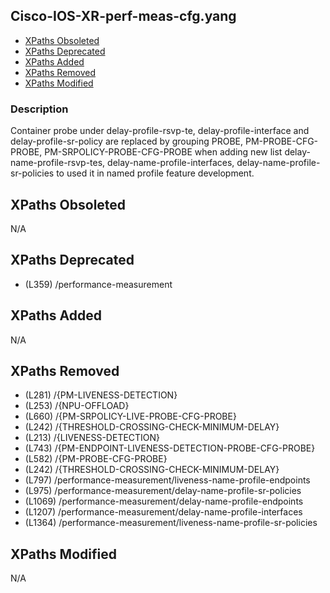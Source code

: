## Cisco-IOS-XR-perf-meas-cfg.yang

- [XPaths Obsoleted](#xpaths-obsoleted)
- [XPaths Deprecated](#xpaths-deprecated)
- [XPaths Added](#xpaths-added)
- [XPaths Removed](#xpaths-removed)
- [XPaths Modified](#xpaths-modified)

### Description

Container probe under delay-profile-rsvp-te, delay-profile-interface and delay-profile-sr-policy are replaced by grouping PROBE, PM-PROBE-CFG-PROBE, PM-SRPOLICY-PROBE-CFG-PROBE when adding new list delay-name-profile-rsvp-tes, delay-name-profile-interfaces, delay-name-profile-sr-policies to used it in named profile feature development.

## XPaths Obsoleted

N/A

## XPaths Deprecated

- (L359)	/performance-measurement

## XPaths Added

N/A

## XPaths Removed

- (L281)	/{PM-LIVENESS-DETECTION}
- (L253)	/{NPU-OFFLOAD}
- (L660)	/{PM-SRPOLICY-LIVE-PROBE-CFG-PROBE}
- (L242)	/{THRESHOLD-CROSSING-CHECK-MINIMUM-DELAY}
- (L213)	/{LIVENESS-DETECTION}
- (L743)	/{PM-ENDPOINT-LIVENESS-DETECTION-PROBE-CFG-PROBE}
- (L582)	/{PM-PROBE-CFG-PROBE}
- (L242)	/{THRESHOLD-CROSSING-CHECK-MINIMUM-DELAY}
- (L797)	/performance-measurement/liveness-name-profile-endpoints
- (L975)	/performance-measurement/delay-name-profile-sr-policies
- (L1069)	/performance-measurement/delay-name-profile-endpoints
- (L1207)	/performance-measurement/delay-name-profile-interfaces
- (L1364)	/performance-measurement/liveness-name-profile-sr-policies

## XPaths Modified

N/A

